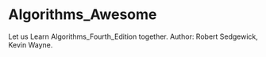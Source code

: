 # Algorithms_Awesome
Let us Learn Algorithms_Fourth_Edition together.
Author: Robert Sedgewick, Kevin Wayne.
